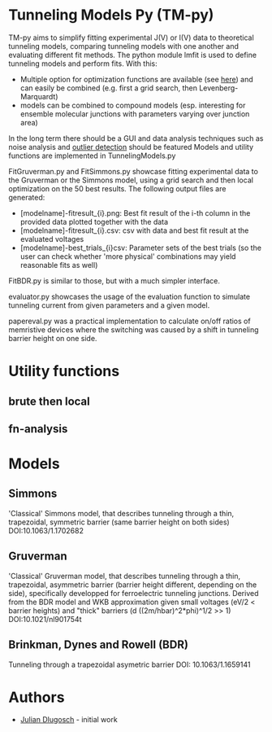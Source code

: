# Tunneling Models Py (TM-py)
TM-py aims to simplify fitting experimental J(V) or I(V) data to theoretical tunneling models, 
comparing tunneling models with one another and evaluating different fit methods. 
The python module lmfit is used to define tunneling models and perform fits. 
With this:
- Multiple option for optimization functions are available (see [here](https://lmfit.github.io/lmfit-py/fitting.html)) and can easily be combined (e.g. first a grid search, then Levenberg-Marquardt)
- models can be combined to compound models (esp. interesting for ensemble molecular junctions with parameters varying over junction area)

In the long term there should be a GUI and data analysis techniques such as noise analysis and [outlier detection](https://lmfit.github.io/lmfit-py/examples/example_detect_outliers.html#sphx-glr-examples-example-detect-outliers-py) should be featured
Models and utility functions are implemented in TunnelingModels.py

FitGruverman.py and FitSimmons.py showcase fitting experimental data to the Gruverman or the Simmons model, using a grid search and then local optimization on the 50 best results. The following output files are generated:
- [modelname]-fitresult_{i}.png: Best fit result of the i-th column in the provided data plotted together with the data
- [modelname]-fitresult_{i}.csv: csv with data and best fit result at the evaluated voltages
- [modelname]-best_trials_{i}csv: Parameter sets of the best trials (so the user can check whether 'more physical' combinations may yield reasonable fits as well)

FitBDR.py is similar to those, but with a much simpler interface.

evaluator.py showcases the usage of the evaluation function to simulate tunneling current from given parameters and a given model.

papereval.py was a practical implementation to calculate on/off ratios of memristive devices where the switching was caused by a shift in tunneling barrier height on one side.
# Utility functions
## brute then local
## fn-analysis
# Models
## Simmons
'Classical' Simmons model, that describes tunneling through a thin, trapezoidal, symmetric barrier (same barrier height on both sides)
DOI:10.1063/1.1702682

## Gruverman
'Classical' Gruverman model, that describes tunneling through a thin, trapezoidal, asymmetric barrier (barrier height different, depending on the side), specifically developped for ferroelectric tunneling junctions.
Derived from the BDR model and WKB approximation given small voltages (eV/2 < barrier heights) and "thick" barriers (d ((2m/hbar)^2*phi)^1/2 >> 1)
DOI:10.1021/nl901754t

## Brinkman, Dynes and Rowell (BDR)
Tunneling through a trapezoidal asymetric barrier
DOI: 10.1063/1.1659141

# Authors
- [Julian Dlugosch](http://github.com/jumad) - initial work